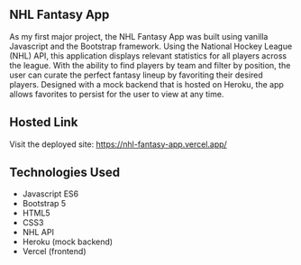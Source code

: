 ## NHL Fantasy App
As my first major project, the NHL Fantasy App was built using vanilla Javascript and the Bootstrap framework. Using the National Hockey League (NHL) API, this application displays relevant statistics for all players across the league. With the ability to find players by team and filter by position, the user can curate the perfect fantasy lineup by favoriting their desired players. Designed with a mock backend that is hosted on Heroku, the app allows favorites to persist for the user to view at any time.

## Hosted Link
Visit the deployed site: https://nhl-fantasy-app.vercel.app/

## Technologies Used
* Javascript ES6
* Bootstrap 5
* HTML5
* CSS3
* NHL API
* Heroku (mock backend)
* Vercel (frontend)
